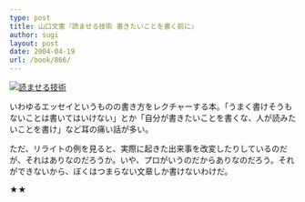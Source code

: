 ```yaml
---
type: post
title: 山口文憲『読ませる技術 書きたいことを書く前に』
author: sugi
layout: post
date: 2004-04-19
url: /book/866/
---
```

<a href="http://www.amazon.co.jp/exec/obidos/ASIN/4480039201/chezsugi-22/ref=nosim/" onclick="_gaq.push(['_trackEvent', 'outbound-article', 'http://www.amazon.co.jp/exec/obidos/ASIN/4480039201/chezsugi-22/ref=nosim/', '']);" name="amazletlink" target="_blank"><img src="http://i0.wp.com/ec2.images-amazon.com/images/I/51W7KDS8RCL.SL160.jpg?w=660" alt="読ませる技術" class="alignleft" data-recalc-dims="1" /></a>

いわゆるエッセイというものの書き方をレクチャーする本。「うまく書けそうもないことは書いてはいけない」とか「自分が書きたいことを書くな、人が読みたいことを書け」など耳の痛い話が多い。

ただ、リライトの例を見ると、実際に起きた出来事を改変したりしているのだが、それはありなのだろうか。いや、プロがいうのだからありなのだろう。それができないから、ぼくはつまらない文章しか書けないわけだ。

★★

